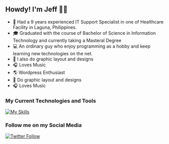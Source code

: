 ## Howdy! I'm Jeff 👋🤖

- 🏥 Had a 9 years experienced IT Support Specialist in one of Healthcare Facility in Laguna, Philippines.
- 🎓 Graduated with the course of Bachelor of Science in Information Technology and currently taking a Masteral Degree
- 💻 An ordinary guy who enjoy programming as a hobby and keep learning new technologies on the net.
- 🎨 I also do graphic layout and designs
- 🎧 Loves Music
- 🌎 Wordpress Enthusiast
- 🎨 Do graphic layout and designs
- 🎧 Loves Music 

### My Current Technologies and Tools
[![My Skills](https://skillicons.dev/icons?i=wordpress,azure,js,html,css,bootstrap,c,django,git,laravel,mysql,php,sublime,tailwind,vue)](https://skillicons.dev)


### Follow me on my Social Media

[![Twitter Follow](https://img.shields.io/twitter/follow/jeffmorales29?color=1DA1F2&logo=twitter&style=for-the-badge)](https://twitter.com/intent/follow?original_referer=https%3A%2F%2Fgithub.com%2Fjeffmorales29&screen_name=jeffmorales29)
